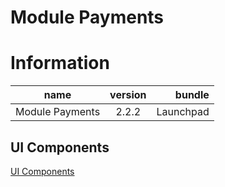# Module Payments

# Information

| name                  | version           | bundle           |
| ----------------------|:-----------------:| ----------------:|
| Module Payments       | 2.2.2             | Launchpad        |

## UI Components

[UI Components](scripts/components/)